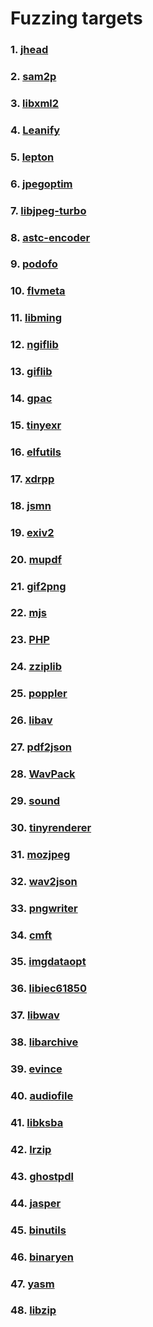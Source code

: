 # Fuzzing targets

### 1. [jhead](http://www.sentex.net/~mwandel/jhead)

### 2. [sam2p](https://github.com/pts/sam2p.git)

### 3. [libxml2](https://gitlab.gnome.org/GNOME/libxml2)

### 4. [Leanify](https://github.com/JayXon/Leanify)

### 5. [lepton](https://github.com/dropbox/lepton)

### 6. [jpegoptim](https://github.com/tjko/jpegoptim)

### 7. [libjpeg-turbo](https://github.com/libjpeg-turbo/libjpeg-turbo)

### 8. [astc-encoder](https://github.com/ARM-software/astc-encoder)

### 9. [podofo](https://sourceforge.net/projects/podofo)

### 10. [flvmeta](https://github.com/noirotm/flvmeta)

### 11. [libming](https://github.com/libming/libming)

### 12. [ngiflib](https://github.com/miniupnp/ngiflib)

### 13. [giflib](https://sourceforge.net/projects/giflib)

### 14. [gpac](https://github.com/gpac/gpac)

### 15. [tinyexr](https://github.com/syoyo/tinyexr)

### 16. [elfutils](https://sourceware.org/elfutils)

### 17. [xdrpp](https://github.com/xdrpp/xdrpp)

### 18. [jsmn](https://github.com/zserge/jsmn)

### 19. [exiv2](https://github.com/Exiv2/exiv2)

### 20. [mupdf](https://git.ghostscript.com/?p=mupdf.git;a=summary)

### 21. [gif2png](https://gitlab.com/esr/gif2png)

### 22. [mjs](https://github.com/cesanta/mjs)

### 23. [PHP](https://github.com/php/php-src)

### 24. [zziplib](https://github.com/gdraheim/zziplib)

### 25. [poppler](https://gitlab.freedesktop.org/poppler/poppler)

### 26. [libav](https://libav.org)

### 27. [pdf2json](https://github.com/flexpaper/pdf2json)

### 28. [WavPack](https://github.com/dbry/WavPack)

### 29. [sound](https://github.com/dilawar/sound)

### 30. [tinyrenderer](https://github.com/ssloy/tinyrenderer)

### 31. [mozjpeg](https://github.com/mozilla/mozjpeg)

### 32. [wav2json](https://github.com/beschulz/wav2json)

### 33. [pngwriter](https://github.com/pngwriter/pngwriter)

### 34. [cmft](https://github.com/dariomanesku/cmft)

### 35. [imgdataopt](https://github.com/pts/imgdataopt)

### 36. [libiec61850](https://github.com/mz-automation/libiec61850)

### 37. [libwav](https://github.com/marc-q/libwav)

### 38. [libarchive](https://github.com/libarchive/libarchive)

### 39. [evince](https://gitlab.gnome.org/GNOME/evince)

### 40. [audiofile](https://github.com/mpruett/audiofile)

### 41. [libksba](http://git.gnupg.org/cgi-bin/gitweb.cgi?p=libksba.git;a=summary)

### 42. [lrzip](https://github.com/ckolivas/lrzip)

### 43. [ghostpdl](http://git.ghostscript.com/?p=ghostpdl.git;a=summary)

### 44. [jasper](https://github.com/mdadams/jasper)

### 45. [binutils](https://sourceware.org/git/?p=binutils-gdb.git)

### 46. [binaryen](https://github.com/WebAssembly/binaryen)

### 47. [yasm](https://github.com/yasm/yasm)

### 48. [libzip](https://github.com/nih-at/libzip)
